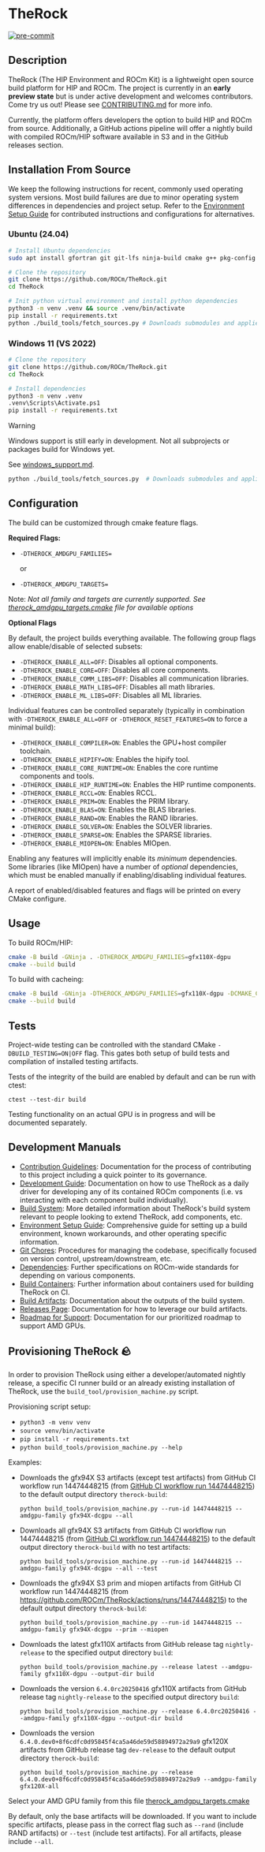 # TheRock

[![pre-commit](https://img.shields.io/badge/pre--commit-enabled-brightgreen?logo=pre-commit)](https://github.com/pre-commit/pre-commit)

## Description

TheRock (The HIP Environment and ROCm Kit) is a lightweight open source build platform for HIP and ROCm. The project is currently in an **early preview state** but is under active development and welcomes contributors. Come try us out! Please see [CONTRIBUTING.md](CONTRIBUTING.md) for more info.

Currently, the platform offers developers the option to build HIP and ROCm from source. Additionally, a GitHub actions pipeline will offer a nightly build with compiled ROCm/HIP software available in S3 and in the GitHub releases section.

## Installation From Source

We keep the following instructions for recent, commonly used operating system versions. Most build failures are due to minor operating system differences in dependencies and project setup. Refer to the [Environment Setup Guide](docs/environment_setup_guide.md) for contributed instructions and configurations for alternatives.

### Ubuntu (24.04)

```bash
# Install Ubuntu dependencies
sudo apt install gfortran git git-lfs ninja-build cmake g++ pkg-config xxd patchelf automake python3-venv python3-dev libegl1-mesa-dev

# Clone the repository
git clone https://github.com/ROCm/TheRock.git
cd TheRock

# Init python virtual environment and install python dependencies
python3 -m venv .venv && source .venv/bin/activate
pip install -r requirements.txt
python ./build_tools/fetch_sources.py # Downloads submodules and applies patches
```

### Windows 11 (VS 2022)

```bash
# Clone the repository
git clone https://github.com/ROCm/TheRock.git
cd TheRock

# Install dependencies
python3 -m venv .venv
.venv\Scripts\Activate.ps1
pip install -r requirements.txt
```

> [!WARNING]
> Windows support is still early in development. Not all subprojects or packages build for Windows yet.

See [windows_support.md](./docs/development/windows_support.md).

```bash
python ./build_tools/fetch_sources.py  # Downloads submodules and applies patches
```

## Configuration

The build can be customized through cmake feature flags.

**Required Flags:**

- `-DTHEROCK_AMDGPU_FAMILIES=`

  or

- `-DTHEROCK_AMDGPU_TARGETS=`

Note: *Not all family and targets are currently supported. See [therock_amdgpu_targets.cmake](cmake/therock_amdgpu_targets.cmake) file for available options*

**Optional Flags**

By default, the project builds everything available. The following group flags
allow enable/disable of selected subsets:

- `-DTHEROCK_ENABLE_ALL=OFF`: Disables all optional components.
- `-DTHEROCK_ENABLE_CORE=OFF`: Disables all core components.
- `-DTHEROCK_ENABLE_COMM_LIBS=OFF`: Disables all communication libraries.
- `-DTHEROCK_ENABLE_MATH_LIBS=OFF`: Disables all math libraries.
- `-DTHEROCK_ENABLE_ML_LIBS=OFF`: Disables all ML libraries.

Individual features can be controlled separately (typically in combination with
`-DTHEROCK_ENABLE_ALL=OFF` or `-DTHEROCK_RESET_FEATURES=ON` to force a
minimal build):

- `-DTHEROCK_ENABLE_COMPILER=ON`: Enables the GPU+host compiler toolchain.
- `-DTHEROCK_ENABLE_HIPIFY=ON`: Enables the hipify tool.
- `-DTHEROCK_ENABLE_CORE_RUNTIME=ON`: Enables the core runtime components and tools.
- `-DTHEROCK_ENABLE_HIP_RUNTIME=ON`: Enables the HIP runtime components.
- `-DTHEROCK_ENABLE_RCCL=ON`: Enables RCCL.
- `-DTHEROCK_ENABLE_PRIM=ON`: Enables the PRIM library.
- `-DTHEROCK_ENABLE_BLAS=ON`: Enables the BLAS libraries.
- `-DTHEROCK_ENABLE_RAND=ON`: Enables the RAND libraries.
- `-DTHEROCK_ENABLE_SOLVER=ON`: Enables the SOLVER libraries.
- `-DTHEROCK_ENABLE_SPARSE=ON`: Enables the SPARSE libraries.
- `-DTHEROCK_ENABLE_MIOPEN=ON`: Enables MIOpen.

Enabling any features will implicitly enable its *minimum* dependencies. Some
libraries (like MIOpen) have a number of *optional* dependencies, which must
be enabled manually if enabling/disabling individual features.

A report of enabled/disabled features and flags will be printed on every
CMake configure.

## Usage

To build ROCm/HIP:

```bash
cmake -B build -GNinja . -DTHEROCK_AMDGPU_FAMILIES=gfx110X-dgpu
cmake --build build
```

To build with cacheing:

```bash
cmake -B build -GNinja -DTHEROCK_AMDGPU_FAMILIES=gfx110X-dgpu -DCMAKE_C_COMPILER_LAUNCHER=ccache -DCMAKE_CXX_COMPILER_LAUNCHER=ccache .
cmake --build build
```

## Tests

Project-wide testing can be controlled with the standard CMake `-DBUILD_TESTING=ON|OFF` flag. This gates both setup of build tests and compilation of installed testing artifacts.

Tests of the integrity of the build are enabled by default and can be run
with ctest:

```
ctest --test-dir build
```

Testing functionality on an actual GPU is in progress and will be documented
separately.

## Development Manuals

- [Contribution Guidelines](CONTRIBUTING.md): Documentation for the process of contributing to this project including a quick pointer to its governance.
- [Development Guide](docs/development/development_guide.md): Documentation on how to use TheRock as a daily driver for developing any of its contained ROCm components (i.e. vs interacting with each component build individually).
- [Build System](docs/development/build_system.md): More detailed information about TheRock's build system relevant to people looking to extend TheRock, add components, etc.
- [Environment Setup Guide](docs/environment_setup_guide.md): Comprehensive guide for setting up a build environment, known workarounds, and other operating specific information.
- [Git Chores](docs/development/git_chores.md): Procedures for managing the codebase, specifically focused on version control, upstream/downstream, etc.
- [Dependencies](docs/development/dependencies.md): Further specifications on ROCm-wide standards for depending on various components.
- [Build Containers](docs/development/build_containers.md): Further information about containers used for building TheRock on CI.
- [Build Artifacts](docs/development/artifacts.md): Documentation about the outputs of the build system.
- [Releases Page](RELEASES.md): Documentation for how to leverage our build artifacts.
- [Roadmap for Support](ROADMAP.md): Documentation for our prioritized roadmap to support AMD GPUs.

## Provisioning TheRock 🪨

In order to provision TheRock using either a developer/automated nightly release, a specific CI runner build or an already existing installation of TheRock, use the `build_tool/provision_machine.py` script.

Provisioning script setup:

- `python3 -m venv venv`
- `source venv/bin/activate`
- `pip install -r requirements.txt`
- `python build_tools/provision_machine.py --help`

Examples:

- Downloads the gfx94X S3 artifacts (except test artifacts) from GitHub CI workflow run 14474448215 (from [GitHub CI workflow run 14474448215](https://github.com/ROCm/TheRock/actions/runs/14474448215)) to the default output directory `therock-build`:

  ```
  python build_tools/provision_machine.py --run-id 14474448215 --amdgpu-family gfx94X-dcgpu --all
  ```

- Downloads all gfx94X S3 artifacts from GitHub CI workflow run 14474448215 (from [GitHub CI workflow run 14474448215](https://github.com/ROCm/TheRock/actions/runs/14474448215)) to the default output directory `therock-build` with no test artifacts:

  ```
  python build_tools/provision_machine.py --run-id 14474448215 --amdgpu-family gfx94X-dcgpu --all --test
  ```

- Downloads the gfx94X S3 prim and miopen artifacts from GitHub CI workflow run 14474448215 (from https://github.com/ROCm/TheRock/actions/runs/14474448215) to the default output directory `therock-build`:

  ```
  python build_tools/provision_machine.py --run-id 14474448215 --amdgpu-family gfx94X-dcgpu --prim --miopen
  ```

- Downloads the latest gfx110X artifacts from GitHub release tag `nightly-release` to the specified output directory `build`:

  ```
  python build_tools/provision_machine.py --release latest --amdgpu-family gfx110X-dgpu --output-dir build
  ```

- Downloads the version `6.4.0rc20250416` gfx110X artifacts from GitHub release tag `nightly-release` to the specified output directory `build`:

  ```
  python build_tools/provision_machine.py --release 6.4.0rc20250416 --amdgpu-family gfx110X-dgpu --output-dir build
  ```

- Downloads the version `6.4.0.dev0+8f6cdfc0d95845f4ca5a46de59d58894972a29a9` gfx120X artifacts from GitHub release tag `dev-release` to the default output directory `therock-build`:

  ```
  python build_tools/provision_machine.py --release 6.4.0.dev0+8f6cdfc0d95845f4ca5a46de59d58894972a29a9 --amdgpu-family gfx120X-all
  ```

Select your AMD GPU family from this file [therock_amdgpu_targets.cmake](https://github.com/ROCm/TheRock/blob/59c324a759e8ccdfe5a56e0ebe72a13ffbc04c1f/cmake/therock_amdgpu_targets.cmake#L44-L81)

By default, only the base artifacts will be downloaded. If you want to include specific artifacts, please pass in the correct flag such as `--rand` (include RAND artifacts) or `--test` (include test artifacts). For all artifacts, please include `--all`.
